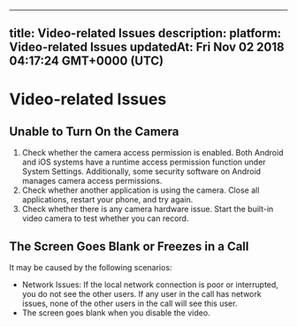 
---
title: Video-related Issues
description: 
platform: Video-related Issues
updatedAt: Fri Nov 02 2018 04:17:24 GMT+0000 (UTC)
---
# Video-related Issues
## Unable to Turn On the Camera

1. Check whether the camera access permission is enabled. Both Android and iOS systems have a runtime access permission function under System Settings. Additionally, some security software on Android manages camera access permissions.
2. Check whether another application is using the camera. Close all applications, restart your phone, and try again.
3. Check whether there is any camera hardware issue. Start the built-in video camera to test whether you can record.

## The Screen Goes Blank or Freezes in a Call

It may be caused by the following scenarios:

* Network Issues: If the local network connection is poor or interrupted, you do not see the other users. If any user in the call has network issues, none of the other users in the call will see this user.
* The screen goes blank when you disable the video.


